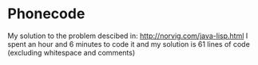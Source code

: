 # Phonecode

My solution to the problem descibed in: http://norvig.com/java-lisp.html
I spent an hour and 6 minutes to code it and my solution is 61 lines of code (excluding whitespace and comments)

